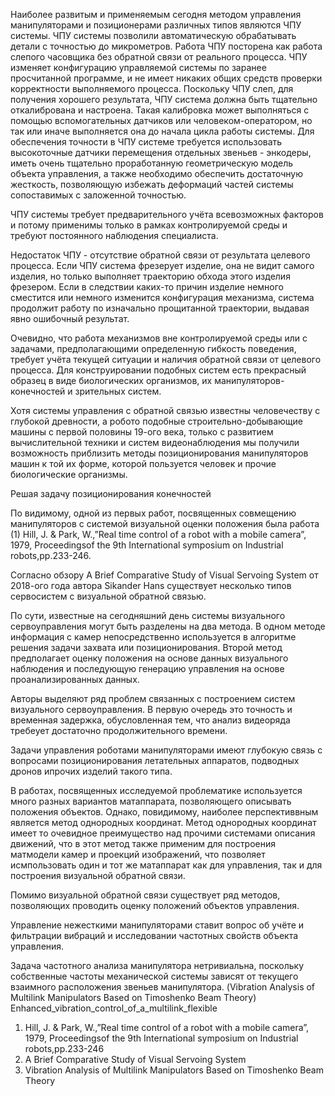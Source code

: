 Наиболее развитым и применяемым сегодня методом управления манипуляторами и позиционерами различных типов являются ЧПУ системы. ЧПУ системы позволили автоматическую обрабатывать детали с точностью до микрометров. Работа ЧПУ посторена как работа слепого часовщика без обратной связи от реального процесса. ЧПУ изменяет конфигурацию управляемой системы по заранее просчитанной программе, и не имеет никаких общих средств проверки корректности выполняемого процесса. Поскольку ЧПУ слеп, для получения хорошего результата, ЧПУ система должна быть тщательно откалибрована и настроена. Такая калибровка может выполняться с помощью вспомогательных датчиков или человеком-оператором, но так или иначе выполняется она до начала цикла работы системы. Для обеспечения точности в ЧПУ системе требуется использовать высокоточные датчики перемещения отдельных звеньев - энкодеры, иметь очень тщательно проработанную геометрическую модель объекта управления, а также необходимо обеспечить достаточную жесткость, позволяющую избежать деформаций частей системы сопоставимых с заложенной точностью. 

ЧПУ системы требует предварительного учёта всевозможных факторов и потому применимы только в рамках контролируемой среды и требуют постоянного наблюдения специалиста.  

Недостаток ЧПУ - отсутствие обратной связи от результата целевого процесса. Если ЧПУ система фрезерует изделие, она не видит самого изделия, но только выполняет траекторию обхода этого изделия фрезером. Если в следствии каких-то причин изделие немного сместится или немного изменится конфигурация механизма, система продолжит работу по изначально прощитанной траектории, выдавая явно ошибочный результат.

Очевидно, что работа механизмов вне контролируемой среды или с задачами, предполагающими определенную гибкость поведения, требует учёта текущей ситуации и наличия обратной связи от целевого процесса. Для конструировании подобных систем есть прекрасный образец в виде биологических организмов, их манипуляторов-конечностей и зрительных систем.

Хотя системы управления с обратной связью известны человечеству с глубокой древности, а робото подобные строительно-добывающие машины с первой половины 19-ого века, только с развитием вычислительной техники и систем видеонаблюдения мы получили возможность  приблизить методы позиционирования манипуляторов машин к той их форме, которой пользуется человек и прочие биологические организмы.

Решая задачу позиционирования конечностей 

По видимому, одной из первых работ, посвященных совмещению манипуляторов с системой визуальной оценки положения была работа (1) Hill, J. & Park, W.,”Real time control of a robot with a mobile  camera”,    1979,    Proceedingsof    the    9th International  symposium  on  Industrial  robots,pp.233-246.

Согласно обзору A Brief Comparative Study of Visual Servoing System от 2018-ого года автора Sikander Hans существует несколько типов сервосистем с визуальной обратной связью.

По сути, известные на сегодняшний день системы визуального сервоуправления могут быть разделены на два метода. В одном методе информация с камер непосредственно используется в алгоритме решения задачи захвата или позиционирования. Второй метод предполагает оценку положения на основе данных визуального наблюдения и последующую генерацию управления на основе проанализированных данных.

Авторы выделяют ряд проблем связанных с построением систем визуального сервоуправления.
В первую очередь это точность и временная задержка, обусловленная тем, что анализ видеоряда требеует достаточно продолжительного времени.




Задачи управления роботами манипуляторами имеют глубокую связь с вопросами позиционирования летательных аппаратов, подводных дронов ипрочих изделий такого типа.


В работах, посвященных исследуемой проблематике используется много разных вариантов матаппарата, позволяющего описывать положения объектов.
Однако, повидимому, наиболее перспективвным является метод однородных координат. Метод однородных координат имеет то очевидное преимущество над прочими системами описания движений, что в этот метод также применим для построения матмодели камер и проекций изображений, что позволяет исмпользовать один и тот же матаппарат как для управления, так и для построения визуальной обратной связи.

Помимо визуальной обратной связи существует ряд методов, позволяющих проводить оценку положений объектов управления.




Управление нежесткими манипуляторами ставит вопрос об учёте и фильтрации вибраций и исследовании частотных свойств объекта управления.

Задача частотного анализа манипулятора нетривиальна, поскольку собственные частоты механической системы зависят от текущего взаимного расположения звеньев манипулятора. 
(Vibration Analysis of Multilink Manipulators Based on Timoshenko Beam Theory)
Enhanced_vibration_control_of_a_multilink_flexible



1. Hill, J. & Park, W.,”Real time control of a robot with a mobile  camera”,    1979,    Proceedingsof    the    9th International  symposium  on  Industrial  robots,pp.233-246
2. A Brief Comparative Study of Visual Servoing System
3. Vibration Analysis of Multilink Manipulators Based on Timoshenko Beam Theory